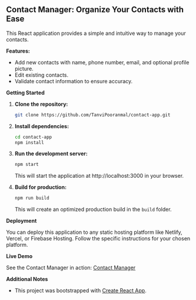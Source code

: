 ## Contact Manager: Organize Your Contacts with Ease

This React application provides a simple and intuitive way to manage your contacts. 

**Features:**

* Add new contacts with name, phone number, email, and optional profile picture.
* Edit existing contacts.
* Validate contact information to ensure accuracy.

**Getting Started**

1. **Clone the repository:**

   ```bash
   git clone https://github.com/TanviPooranmal/contact-app.git
   ```

2. **Install dependencies:**

   ```bash
   cd contact-app
   npm install
   ```

3. **Run the development server:**

   ```bash
   npm start
   ```

   This will start the application at http://localhost:3000 in your browser.

4. **Build for production:**

   ```bash
   npm run build
   ```

   This will create an optimized production build in the `build` folder.

**Deployment**

You can deploy this application to any static hosting platform like Netlify, Vercel, or Firebase Hosting. Follow the specific instructions for your chosen platform.

**Live Demo**

See the Contact Manager in action: [Contact Manager](https://667e6f12d1f6b000088d6750--inquisitive-monstera-f1b5fb.netlify.app/)

**Additional Notes**

* This project was bootstrapped with [Create React App](https://github.com/facebook/create-react-app).
